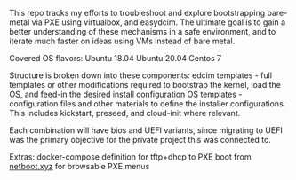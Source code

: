 This repo tracks my efforts to troubleshoot and explore bootstrapping bare-metal via PXE using virtualbox, and easydcim.  The ultimate goal is to gain a better understanding of these mechanisms in a safe environment, and to iterate much faster on ideas using VMs instead of bare metal. 

Covered OS flavors:
Ubuntu 18.04
Ubuntu 20.04
Centos 7

Structure is broken down into these components:
edcim templates - full templates or other modifications required to bootstrap the kernel, load the OS, and feed-in the desired install configuration 
OS templates - configuration files and other materials to define the installer configurations. This includes kickstart, preseed, and cloud-init where relevant. 

Each combination will have bios and UEFI variants, since migrating to UEFI was the primary objective for the private project this was connected to. 

Extras:
docker-compose definition for tftp+dhcp to PXE boot from 
[netboot.xyz](https://github.com/netbootxyz/netboot.xyz) for browsable PXE menus
